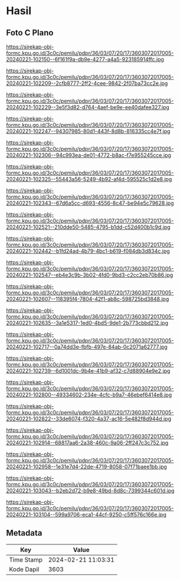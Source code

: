 # Hasil

## Foto C Plano

https://sirekap-obj-formc.kpu.go.id/3c0c/pemilu/pdpr/36/03/07/20/17/3603072017005-20240221-102150--6f161f9a-db9e-4277-a4a5-923185914ffc.jpg

https://sirekap-obj-formc.kpu.go.id/3c0c/pemilu/pdpr/36/03/07/20/17/3603072017005-20240221-102209--2cfb8777-2ff2-4cee-9842-2f07ba73cc2e.jpg

https://sirekap-obj-formc.kpu.go.id/3c0c/pemilu/pdpr/36/03/07/20/17/3603072017005-20240221-102229--3e5f3d82-d764-4aef-be9e-ee40dafee327.jpg

https://sirekap-obj-formc.kpu.go.id/3c0c/pemilu/pdpr/36/03/07/20/17/3603072017005-20240221-102247--94307985-80d1-443f-8d8b-816335cc4e7f.jpg

https://sirekap-obj-formc.kpu.go.id/3c0c/pemilu/pdpr/36/03/07/20/17/3603072017005-20240221-102306--94c993ea-de01-4772-b8ac-f7e955245cce.jpg

https://sirekap-obj-formc.kpu.go.id/3c0c/pemilu/pdpr/36/03/07/20/17/3603072017005-20240221-102325--55443a56-5249-4b92-af4d-595525c1d2e8.jpg

https://sirekap-obj-formc.kpu.go.id/3c0c/pemilu/pdpr/36/03/07/20/17/3603072017005-20240221-102343--67d6a5cc-d693-4556-8c47-be94e5c79628.jpg

https://sirekap-obj-formc.kpu.go.id/3c0c/pemilu/pdpr/36/03/07/20/17/3603072017005-20240221-102521--210dde50-5485-4795-b1dd-c52d400b1c9d.jpg

https://sirekap-obj-formc.kpu.go.id/3c0c/pemilu/pdpr/36/03/07/20/17/3603072017005-20240221-102442--b1fd24ad-4b79-4bc1-b619-f084db3d834c.jpg

https://sirekap-obj-formc.kpu.go.id/3c0c/pemilu/pdpr/36/03/07/20/17/3603072017005-20240221-102547--eb4e3c9b-3b02-4fd0-9bd3-c2cc2eb70b86.jpg

https://sirekap-obj-formc.kpu.go.id/3c0c/pemilu/pdpr/36/03/07/20/17/3603072017005-20240221-102607--118395f4-7804-42f1-ab8c-598725bd3848.jpg

https://sirekap-obj-formc.kpu.go.id/3c0c/pemilu/pdpr/36/03/07/20/17/3603072017005-20240221-102635--3a1e5317-1ed0-4bd5-9de1-2b773cbbd212.jpg

https://sirekap-obj-formc.kpu.go.id/3c0c/pemilu/pdpr/36/03/07/20/17/3603072017005-20240221-102717--0a74dd3e-fbfb-497e-84ab-0c2071a62777.jpg

https://sirekap-obj-formc.kpu.go.id/3c0c/pemilu/pdpr/36/03/07/20/17/3603072017005-20240221-102739--6d1001dc-9b4e-41b9-af32-c7d88904e9e2.jpg

https://sirekap-obj-formc.kpu.go.id/3c0c/pemilu/pdpr/36/03/07/20/17/3603072017005-20240221-102800--49334602-234e-4cfc-b9a7-46ebef6414e8.jpg

https://sirekap-obj-formc.kpu.go.id/3c0c/pemilu/pdpr/36/03/07/20/17/3603072017005-20240221-102822--33de6074-f320-4a37-ac16-5e482f8d944d.jpg

https://sirekap-obj-formc.kpu.go.id/3c0c/pemilu/pdpr/36/03/07/20/17/3603072017005-20240221-102914--68817aa6-2a38-460c-9a06-2ff247c3c752.jpg

https://sirekap-obj-formc.kpu.go.id/3c0c/pemilu/pdpr/36/03/07/20/17/3603072017005-20240221-102958--1e31e7d4-22de-4719-8058-07f71baee1bb.jpg

https://sirekap-obj-formc.kpu.go.id/3c0c/pemilu/pdpr/36/03/07/20/17/3603072017005-20240221-103043--b2eb2d72-b9e8-49bd-8d8c-7399344c601d.jpg

https://sirekap-obj-formc.kpu.go.id/3c0c/pemilu/pdpr/36/03/07/20/17/3603072017005-20240221-103104--599a9706-eca1-44cf-9250-c5ff576c166e.jpg


## Metadata

| Key        | Value               |
| ---------- | ------------------- |
| Time Stamp | 2024-02-21 11:03:31 |
| Kode Dapil | 3603                |



